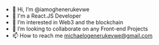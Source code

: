 - 👋 Hi, I’m @iamoghenerukevwe
- 👀 I'm a React.JS Developer
- 🌱 I’m interested in Web3 and the blockchain
- 💞️ I’m looking to collaborate on any Front-end Projects
- 📫 How to reach me michaelogenerukevwe@gmail.com

<!---
iamoghenerukevwe/iamoghenerukevwe is a ✨ special ✨ repository because its `README.md` (this file) appears on your GitHub profile.
You can click the Preview link to take a look at your changes.
--->

